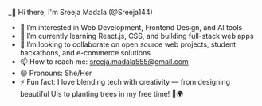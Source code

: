 _👋 Hi there, I'm Sreeja Madala (@Sreeja144)

- 👀 I’m interested in Web Development, Frontend Design, and AI tools
- 🌱 I’m currently learning React.js, CSS, and building full-stack web apps
- 💞️ I’m looking to collaborate on open source web projects, student hackathons, and e-commerce solutions
- 📫 How to reach me: sreeja.madala555@gmail.com
- 😄 Pronouns: She/Her
- ⚡ Fun fact: I love blending tech with creativity — from designing beautiful UIs to planting trees in my free time! 🌱🌍

<!---
Sreeja144/Sreeja144 is a ✨ special ✨ repository because its `README.md` (this file) appears on your GitHub profile.
You can click the Preview link to take a look at your changes.
--->


